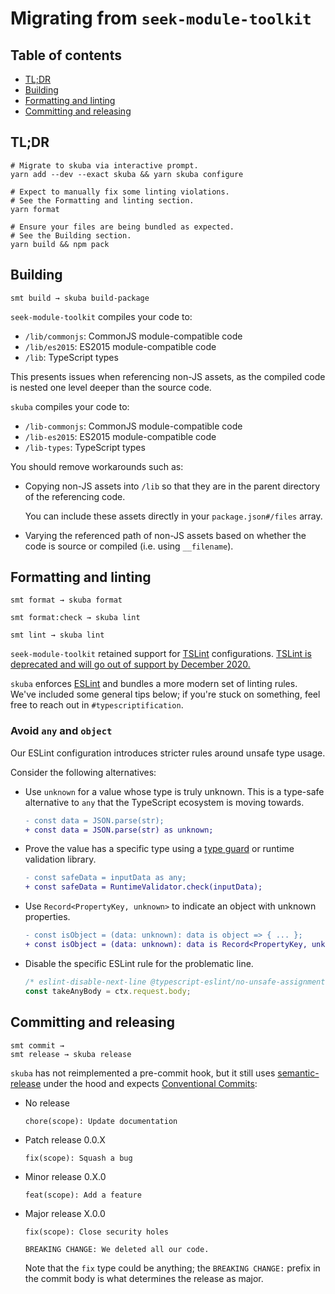 # Migrating from `seek-module-toolkit`

## Table of contents

- [TL;DR](#tldr)
- [Building](#building)
- [Formatting and linting](#formatting-and-linting)
- [Committing and releasing](#committing-and-releasing)

## TL;DR

```shell
# Migrate to skuba via interactive prompt.
yarn add --dev --exact skuba && yarn skuba configure

# Expect to manually fix some linting violations.
# See the Formatting and linting section.
yarn format

# Ensure your files are being bundled as expected.
# See the Building section.
yarn build && npm pack
```

## Building

```shell
smt build → skuba build-package
```

`seek-module-toolkit` compiles your code to:

- `/lib/commonjs`: CommonJS module-compatible code
- `/lib/es2015`: ES2015 module-compatible code
- `/lib`: TypeScript types

This presents issues when referencing non-JS assets,
as the compiled code is nested one level deeper than the source code.

`skuba` compiles your code to:

- `/lib-commonjs`: CommonJS module-compatible code
- `/lib-es2015`: ES2015 module-compatible code
- `/lib-types`: TypeScript types

You should remove workarounds such as:

- Copying non-JS assets into `/lib` so that they are in the parent directory of the referencing code.

  You can include these assets directly in your `package.json#/files` array.

- Varying the referenced path of non-JS assets based on whether the code is source or compiled (i.e. using `__filename`).

## Formatting and linting

```shell
smt format → skuba format

smt format:check → skuba lint

smt lint → skuba lint
```

`seek-module-toolkit` retained support for [TSLint] configurations.
[TSLint is deprecated and will go out of support by December 2020.](https://github.com/palantir/tslint/issues/4534)

`skuba` enforces [ESLint] and bundles a more modern set of linting rules.
We've included some general tips below;
if you're stuck on something, feel free to reach out in `#typescriptification`.

[eslint]: https://eslint.org/
[tslint]: https://palantir.github.io/tslint/

### Avoid `any` and `object`

Our ESLint configuration introduces stricter rules around unsafe type usage.

Consider the following alternatives:

- Use `unknown` for a value whose type is truly unknown. This is a type-safe alternative to `any` that the TypeScript ecosystem is moving towards.

  ```diff
  - const data = JSON.parse(str);
  + const data = JSON.parse(str) as unknown;
  ```

- Prove the value has a specific type using a [type guard](https://www.typescriptlang.org/docs/handbook/advanced-types.html#user-defined-type-guards) or runtime validation library.

  ```diff
  - const safeData = inputData as any;
  + const safeData = RuntimeValidator.check(inputData);
  ```

- Use `Record<PropertyKey, unknown>` to indicate an object with unknown properties.

  ```diff
  - const isObject = (data: unknown): data is object => { ... };
  + const isObject = (data: unknown): data is Record<PropertyKey, unknown> => { ... };
  ```

- Disable the specific ESLint rule for the problematic line.

  ```typescript
  /* eslint-disable-next-line @typescript-eslint/no-unsafe-assignment */
  const takeAnyBody = ctx.request.body;
  ```

## Committing and releasing

```shell
smt commit →
smt release → skuba release
```

`skuba` has not reimplemented a pre-commit hook,
but it still uses [semantic-release] under the hood and expects [Conventional Commits]:

- No release

  ```text
  chore(scope): Update documentation
  ```

- Patch release 0.0.X

  ```text
  fix(scope): Squash a bug
  ```

- Minor release 0.X.0

  ```text
  feat(scope): Add a feature
  ```

- Major release X.0.0

  ```text
  fix(scope): Close security holes

  BREAKING CHANGE: We deleted all our code.
  ```

  Note that the `fix` type could be anything;
  the `BREAKING CHANGE:` prefix in the commit body is what determines the release as major.

[conventional commits]: https://www.conventionalcommits.org/en/v1.0.0-beta.2/
[semantic-release]: https://github.com/semantic-release/semantic-release/
